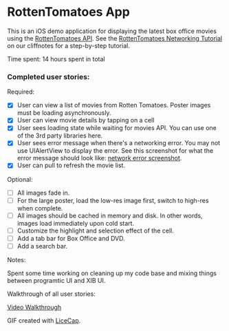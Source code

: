 # RottenTomatoes App

This is an iOS demo application for displaying the latest box office movies using the [RottenTomatoes API](http://www.rottentomatoes.com/). See the [RottenTomatoes Networking Tutorial](http://guides.thecodepath.com/ios/RottenTomatoes-Networking-Tutorial) on our cliffnotes for a step-by-step tutorial.

Time spent: 14 hours spent in total

### Completed user stories:

Required:
* [x] User can view a list of movies from Rotten Tomatoes.  Poster images must be loading asynchronously.
* [x] User can view movie details by tapping on a cell
* [x] User sees loading state while waiting for movies API.  You can use one of the 3rd party libraries here.
* [x] User sees error message when there's a networking error.  You may not use UIAlertView to display the error.  See this screenshot for what the error message should look like: [network error screenshot](http://forums.androidcentral.com/attachments/google-nexus-10-tablet/51236d1355614625t-facebook-network-error-no-internet-connection-screenshot_2012-12-15-15-15-05.png).
* [x] User can pull to refresh the movie list.

Optional:
* [ ] All images fade in.
* [ ] For the large poster, load the low-res image first, switch to high-res when complete.
* [ ] All images should be cached in memory and disk. In other words, images load immediately upon cold start.
* [ ] Customize the highlight and selection effect of the cell.
* [ ] Add a tab bar for Box Office and DVD.
* [ ] Add a search bar.

Notes:

Spent some time working on cleaning up my code base and mixing things between programtic UI and XIB UI.

Walkthrough of all user stories:

[Video Walkthrough](https://www.dropbox.com/s/vmw64zsynaew3d0/demo_rotten_tomatoes.gif)

GIF created with [LiceCap](http://www.cockos.com/licecap/).
